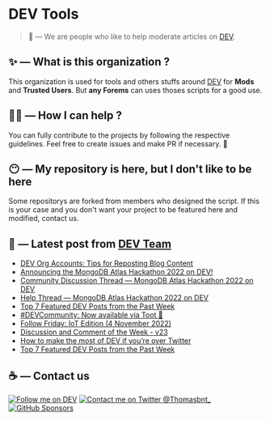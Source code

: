 # DEV Tools

> 🔧 — We are people who like to help moderate articles on [DEV](https://dev.to).

## ✨ — What is this organization ?

This organization is used for tools and others stuffs around [DEV](https://dev.to) for **Mods** and **Trusted Users**. But __any Forems__ can uses thoses scripts for a good use.


## 💪🏼 — How I can help ?

You can fully contribute to the projects by following the respective guidelines. Feel free to create issues and make PR if necessary. 🎉

## 😶 — My repository is here, but I don't like to be here

Some repositorys are forked from members who designed the script. If this is your case and you don't want your project to be featured here and modified, contact us.

## 📝 — Latest post from [DEV Team](https://dev.to/devteam)

<!-- BLOG-POST-LIST:START -->
- [DEV Org Accounts: Tips for Reposting Blog Content](https://dev.to/devteam/dev-org-accounts-tips-for-reposting-blog-content-54eb)
- [Announcing the MongoDB Atlas Hackathon 2022 on DEV!](https://dev.to/devteam/announcing-the-mongodb-atlas-hackathon-2022-on-dev-2107)
- [Community Discussion Thread — MongoDB Atlas Hackathon 2022 on DEV](https://dev.to/devteam/community-discussion-thread-mongodb-atlas-hackathon-2022-on-dev-444l)
- [Help Thread — MongoDB Atlas Hackathon 2022 on DEV](https://dev.to/devteam/help-thread-mongodb-atlas-hackathon-2022-on-dev-b0i)
- [Top 7 Featured DEV Posts from the Past Week](https://dev.to/devteam/top-7-featured-dev-posts-from-the-past-week-jcj)
- [#DEVCommunity: Now available via Toot 🦣](https://dev.to/devteam/devcommunity-now-available-via-toot-3ah3)
- [Follow Friday: IoT Edition &lpar;4 November 2022&rpar;](https://dev.to/devteam/follow-friday-iot-edition-4-november-2022-1k3c)
- [Discussion and Comment of the Week - v23](https://dev.to/devteam/discussion-and-comment-of-the-week-v23-1931)
- [How to make the most of DEV if you’re over Twitter](https://dev.to/devteam/how-to-make-the-most-of-dev-if-youre-over-twitter-4567)
- [Top 7 Featured DEV Posts from the Past Week](https://dev.to/devteam/top-7-featured-dev-posts-from-the-past-week-2gk3)
<!-- BLOG-POST-LIST:END -->


## ☕ — Contact us

[![Follow me on DEV](https://img.shields.io/badge/dev.to-%2308090A.svg?&style=for-the-badge&logo=dev.to&logoColor=white&alt=devto)](https://dev.to/thomasbnt)
[![Contact me on Twitter @Thomasbnt_](https://img.shields.io/badge/Contact%20me%20on%20Twitter-%231DA1F2.svg?&style=for-the-badge&logo=twitter&logoColor=white&alt=twitter)](https://twitter.com/messages/1142357270-1142357270?text=Hello,%20I%20contact%20you%20from%20devtotools%20&recipient_id=1142357270) [![GitHub Sponsors](https://img.shields.io/badge/Sponsor%20me-%23EA54AE.svg?&style=for-the-badge&logo=github-sponsors&logoColor=white)](https://github.com/sponsors/thomasbnt)


